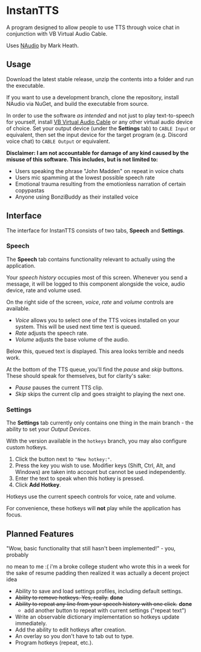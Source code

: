 # InstanTTS
A program designed to allow people to use TTS through voice chat in conjunction with VB Virtual Audio Cable.

Uses [NAudio](https://github.com/naudio/NAudio) by Mark Heath.

## Usage
Download the latest stable release, unzip the contents into a folder and run the executable.

If you want to use a development branch, clone the repository, install NAudio via NuGet, and build the executable from source.

In order to use the software *as intended* and not just to play text-to-speech for yourself, install [VB Virtual Audio Cable](https://vb-audio.com/Cable/) or any other virtual audio device of choice. Set your output device (under the **Settings** tab) to `CABLE Input` or equivalent, then set the input device for the target program (e.g. Discord voice chat) to `CABLE Output` or equivalent.

**Disclaimer: I am not accountable for damage of any kind caused by the misuse of this software. This includes, but is not limited to:**
- Users speaking the phrase "John Madden" on repeat in voice chats
- Users mic spamming at the lowest possible speech rate
- Emotional trauma resulting from the emotionless narration of certain copypastas
- Anyone using BonziBuddy as their installed voice

## Interface
The interface for InstanTTS consists of two tabs, **Speech** and **Settings**.

### Speech
The **Speech** tab contains functionality relevant to actually using the application.

Your *speech history* occupies most of this screen. Whenever you send a message, it will be logged to this component alongside the voice, audio device, rate and volume used.

On the right side of the screen, *voice*, *rate* and *volume* controls are available. 
- *Voice* allows you to select one of the TTS voices installed on your system. This will be used next time text is queued.
- *Rate* adjusts the speech rate.
- *Volume* adjusts the base volume of the audio.

Below this, queued text is displayed. This area looks terrible and needs work.

At the bottom of the TTS queue, you'll find the *pause* and *skip* buttons. These should speak for themselves, but for clarity's sake:
- *Pause* pauses the current TTS clip.
- *Skip* skips the current clip and goes straight to playing the next one.

### Settings
The **Settings** tab currently only contains one thing in the main branch - the ability to set your *Output Devices*.

With the version available in the ```hotkeys``` branch, you may also configure custom hotkeys.
1. Click the button next to `"New hotkey:"`.
2. Press the key you wish to use. Modifier keys (Shift, Ctrl, Alt, and Windows) are taken into account but cannot be used independently.
3. Enter the text to speak when this hotkey is pressed.
4. Click **Add Hotkey**.

Hotkeys use the current speech controls for voice, rate and volume.

For convenience, these hotkeys will **not** play while the application has focus.

## Planned Features
"Wow, basic functionality that still hasn't been implemented!" - you, probably

no mean to me :( i'm a broke college student who wrote this in a week for the sake of resume padding then realized it was actually a decent project idea

- Ability to save and load settings profiles, including default settings.
- ~~Ability to remove hotkeys. Yes, really.~~ **done**
- ~~Ability to repeat any line from your speech history with one click.~~ **done**
    - add another button to repeat with current settings ("repeat text")
- Write an observable dictionary implementation so hotkeys update immediately.
- Add the ability to edit hotkeys after creation.
- An overlay so you don't have to tab out to type.
- Program hotkeys (repeat, etc.).
